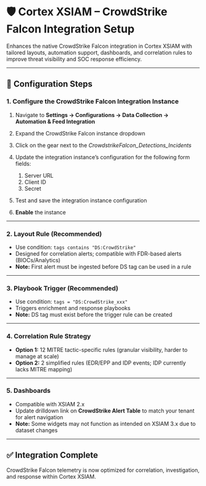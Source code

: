 # 🛡️ Cortex XSIAM – CrowdStrike Falcon Integration Setup

Enhances the native CrowdStrike Falcon integration in Cortex XSIAM with tailored layouts, automation support, dashboards, and correlation rules to improve threat visibility and SOC response efficiency.

---

## 🚀 Configuration Steps

### 1. Configure the CrowdStrike Falcon Integration Instance
1. Navigate to **Settings → Configurations → Data Collection → Automation & Feed Integration**
2. Expand the CrowdStrike Falcon instance dropdown 
3. Click on the gear next to the _CrowdstrikeFalcon_Detections_Incidents_
4. Update the integration instance’s configuration for the following form fields: 
   1. Server URL
   2. Client ID
   3. Secret
   
5. Test and save the integration instance configuration
6. **Enable** the instance

---

### 2. Layout Rule (Recommended)

- Use condition: `tags contains "DS:CrowdStrike"`
- Designed for correlation alerts; compatible with FDR-based alerts (BIOCs/Analytics)
- **Note:** First alert must be ingested before DS tag can be used in a rule


---

### 3. Playbook Trigger (Recommended)

- Use condition: `tags = "DS:CrowdStrike_xxx"`
- Triggers enrichment and response playbooks
- **Note:** DS tag must exist before the trigger rule can be created

---

### 4. Correlation Rule Strategy

- **Option 1:** 12 MITRE tactic-specific rules (granular visibility, harder to manage at scale)
- **Option 2:** 2 simplified rules (EDR/EPP and IDP events; IDP currently lacks MITRE mapping)

---

### 5. Dashboards

- Compatible with XSIAM 2.x
- Update drilldown link on **CrowdStrike Alert Table** to match your tenant for alert navigation
- **Note:** Some widgets may not function as intended on XSIAM 3.x due to dataset changes

---

## ✅ Integration Complete

CrowdStrike Falcon telemetry is now optimized for correlation, investigation, and response within Cortex XSIAM.

